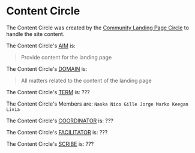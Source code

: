 # Content Circle

The Content Circle was created by the [Community Landing Page Circle](community_landing_page_circle.md) to handle the site content.

The Content Circle's [AIM](aim.md) is:

> Provide content for the landing page

The Content Circle's [DOMAIN](domain.md) is:

> All matters related to the content of the landing page

The Content Circle's [TERM](term.md) is: ???

The Content Circle's Members are: `Naska Nico Gille Jorge Marko Keegan Livia`

The Content Circle's [COORDINATOR](coordinator.md) is: ???

The Content Circle's [FACILITATOR](facilitator.md) is: ???

The Content Circle's [SCRIBE](scribe.md) is: ???
